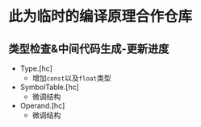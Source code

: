 # 此为临时的编译原理合作仓库

## 类型检查&中间代码生成-更新进度
* Type.[hc]
    * 增加`const`以及`float`类型
* SymbolTable.[hc]
    * 微调结构
* Operand.[hc]
    * 微调结构